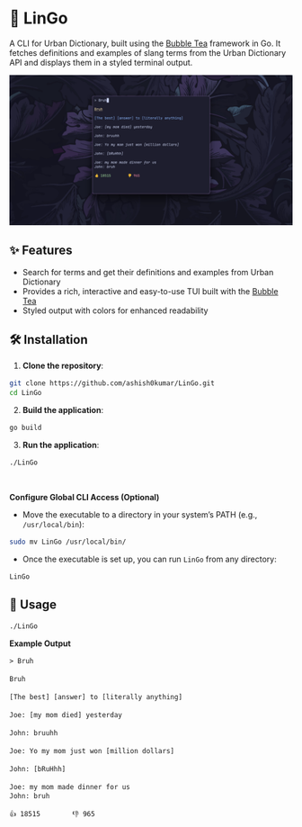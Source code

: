 # 📖 LinGo

A CLI for Urban Dictionary, built using the [Bubble Tea](https://github.com/charmbracelet/bubbletea) framework in Go. It fetches definitions and examples of slang terms from the Urban Dictionary API and displays them in a styled terminal output.

![ss](assets/ss.png)

## ✨ Features

- Search for terms and get their definitions and examples from Urban Dictionary
- Provides a rich, interactive and easy-to-use TUI built with the [Bubble Tea](https://github.com/charmbracelet/bubbletea)
- Styled output with colors for enhanced readability

## 🛠️ Installation

1. **Clone the repository**:

```bash
git clone https://github.com/ashish0kumar/LinGo.git
cd LinGo
```

2. **Build the application**:

```bash
go build
```

3. **Run the application**:

```bash
./LinGo
```

<br>

**Configure Global CLI Access (Optional)**

- Move the executable to a directory in your system’s PATH (e.g., `/usr/local/bin`):

```bash
sudo mv LinGo /usr/local/bin/
```

- Once the executable is set up, you can run `LinGo` from any directory:

```bash
LinGo
```

## 🔧 Usage

```bash
./LinGo
```

**Example Output**

```
> Bruh 

Bruh

[The best] [answer] to [literally anything]

Joe: [my mom died] yesterday

John: bruuhh

Joe: Yo my mom just won [million dollars]

John: [bRuHhh]

Joe: my mom made dinner for us
John: bruh

👍 18515        👎 965
```
